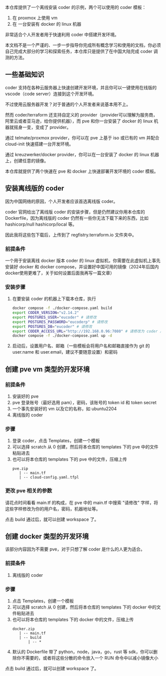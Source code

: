 本仓库提供了一个离线安装 coder 的示例，两个可以使用的 coder 模板：

1. 在 proxmox 上使用 vm
2. 在 一台安装有 docker 的 linux 机器

非常适合个人开发者用于快速利用 coder 中搭建开发环境。

本文档不是一个严谨的、一步一步指导你完成所有概念学习和使用的文档，你必须自己完成大部分的学习和探索任务，本仓库只是提供了在中国大陆完成 coder 调测的方法。

## 一些基础知识
coder 支持在各种云服务器上快速创建开发环境，并且你可以一键使用在线版的 vscode（code server）连接到这个开发环境。

不过使用云服务器开发？对于普通的个人开发者来说基本用不上。

然而 coder/terraform 还支持自定义的 provider（provider可以理解为服务商，阿里云或者亚马逊，给你提供机器），而 pve 和你一台安装了 docker 的 linux 机器就摇身一变，变成了 provider。

通过 telmate/proxmox provider，你可以在 pve 上基于 iso 或已有的 vm 并配合 cloud-init 快速搭建一台开发环境。

通过 kreuzwerker/docker provider，你可以在一台安装了 docker 的 linux 机器上，创建任意的镜像。

本仓库就提供了两个快速在 pve 和 docker 上快速部署开发环境的 coder 模板。

## 安装离线版的 coder
因为中国网络的原因，个人开发者应该首选离线版 coder。

coder 官网给出了离线版 coder 的安装步骤，但是仍然建议你用本仓库的 Dockerfile，因为离线版的 coder 仍然有一些你无法下载下来的东西，比如 hashicorp/null hashicorp/local 等。

因此我将这些包下载后，上传到了 regfistry.terraform.io 文件夹中。
### 前提条件
一个用于安装离线 docker 版本 coder 的 linux 虚拟机，你需要在此虚拟机上事先安装好 docker 和 docker compose，并设置好中国可用的镜像（2024年后国内docker使用更难了，关于如何设置后面我再写一篇文章）

### 安装步骤
1. 在要安装 coder 的机器上下载本仓库，执行
   ```bash
   docker compose -f ./docker-compose.yaml build
   export CODER_VERSION="v2.14.2"
   export POSTGRES_USER="eucoder" # 请修改
   export POSTGRES_PASSWORD="eucoderp" # 请修改
   export POSTGRES_DB="eucoder" # 请修改
   export CODER_ACCESS_URL="http://192.168.0.96:7080" # 请修改为 coder 用户可以访问的地址，自己调测可以先写成安装的 coder 访问地址和端口
   docker compose -f ./docker-compose.yaml up -d
   ```
2. 启动后，设置用户名、邮箱（一些模板会将用户名和邮箱直接作为 git 的 user.name 和 user.email，建议不要随意设置）和密码


## 创建 pve vm 类型的开发环境 

### 前提条件
1. 安装好的 pve
2. pve 登录账号（最好选用 pam），密码，该账号的 token id 和 token secret
3. 一个事先安装好的 vm 以及它的名称，如 ubuntu2204
4. 离线版的 coder

### 步骤

1. 登录 coder，点击 Templates，创建一个模板
2. 可以选择 scratch 从 0 创建，然后将本仓库的 templates 下的 pve 中的文件粘贴进去
3. 也可以将本仓库的 templates 下的 pve 中的文件，压缩上传
   ```text
   pve.zip
      | -- main.tf
      | -- cloud-config.yaml.tfpl
   ```
### 更改 pve 相关的参数
请花点时间看看 main.tf 的构成，在 pve 中的 main.tf 中搜索 "请修改" 字样，将这些字样修改为你的用户名，密码，机器地址等。

点击 build 通过后，就可以创建 workspace 了。

## 创建 docker 类型的开发环境
该部分内容因为不需要 pve，对于只想了解 coder 是什么的人更为适合。

### 前提条件
1. 离线版的 coder

### 步骤
1. 点击 Templates，创建一个模板
2. 可以选择 scratch 从 0 创建，然后将本仓库的 templates 下的 docker 中的文件粘贴进去
3. 也可以将本仓库的 templates 下的 docker 中的文件，压缩上传
   ```text
   docker.zip
      | -- main.tf
      | -- build
          | -- *
   ```
4. 默认的 Dockerfile 带了 python，node，java，go，rust 等 sdk，你可以删除你不需要的，或者将这些分散的命令放入一个 RUN 命令中以减小镜像大小

点击 build 通过后，就可以创建 workspace 了。